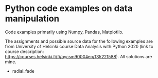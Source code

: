 # Python code examples on data manipulation
Code examples primarily using Numpy, Pandas, Matplotlib.

The assignments and possible source data for the following examples are from University of Helsinki course Data Analysis with Python 2020 (link to course description: https://courses.helsinki.fi/fi/aycsm90004en/135221588). All solutions are mine.
* radial_fade